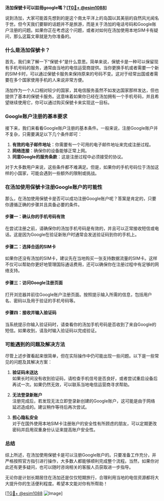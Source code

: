 **汤加保號卡可以註冊google嗎？[[TG💪+ @esim1088](https://t.me/s/esim1088)]**

说到汤加，大家可能首先想到的是这个南太平洋上的岛国以其美丽的自然风光闻名于世。但今天我们要聊的话题并不是旅游，而是关于汤加的电话号码和Google账户注册的问题。如果你正在考虑这个问题，或者对如何在汤加使用本地SIM卡有疑问，那么这篇文章就是为你准备的。

### 什么是汤加保號卡？

首先，我们来了解一下“保號卡”是什么意思。简单来说，保號卡是一种可以保留现有手机号码的服务，通常由当地的电信运营商提供。当你更换手机或者需要一个新的SIM卡时，可以通过保號卡服务来保持原来的号码不变。这对于经常出国或者需要在多个国家使用手机的人来说非常方便。

汤加作为一个人口相对较少的国家，其电信服务虽然不如发达国家那样发达，但也提供了基本的保號卡服务。这意味着如果你已经在汤加拥有一个手机号码，并且希望继续使用它，你可以通过购买保號卡来实现这一目标。

### Google账户注册的基本要求

接下来，我们来看看Google账户注册的基本条件。一般来说，注册Google账户并不复杂，只需要满足以下几个条件即可：

1. **有效的电子邮件地址**：你需要有一个可用的电子邮件地址来完成注册过程。
2. **网络连接**：确保你的设备能够正常上网。
3. **同意Google的服务条款**：这是注册过程中必须接受的协议。

对于大多数用户来说，这些条件都不难满足。但是，如果你的手机号码位于汤加这样的小国家，可能会遇到一些额外的限制或挑战。

### 在汤加使用保號卡注册Google账户的可能性

那么，在汤加使用保號卡是否可以成功注册Google账户呢？答案是肯定的，只要你遵循正确的步骤并且具备必要的条件。

#### 步骤一：确认你的手机号码有效

在尝试注册之前，请确保你的汤加手机号码是有效的，并且可以正常接收短信或电话。这是因为Google在验证新账户时通常会发送验证码到你的手机上。

#### 步骤二：选择合适的SIM卡

如果你还没有汤加的SIM卡，建议先在当地购买一张支持数据流量的SIM卡。这样不仅可以帮助你更好地管理国际通话费用，还可以确保你在注册过程中有足够的网络支持。

#### 步骤三：访问Google注册页面

打开浏览器并前往Google账户注册页面。按照提示输入所需的信息，包括用户名、密码以及用于验证的手机号码等。

#### 步骤四：接收并输入验证码

当系统提示你输入验证码时，请查看你的汤加手机号码是否收到了来自Google的短信。如果收到，请及时输入验证码以完成验证。

### 可能遇到的问题及解决方法

尽管上述步骤看起来很简单，但在实际操作中仍可能出现一些问题。以下是一些常见的问题及其解决方案：

1. **验证码未送达**  
   如果长时间没有收到验证码，请检查手机信号是否良好，或者尝试重启设备后再试一次。如果仍然无效，可以联系当地电信运营商寻求帮助。

2. **无法登录新账户**  
   注册完成后，若发现无法立即登录新创建的Google账户，这可能是由于网络延迟造成的。建议稍作等待后再次尝试。

3. **担心隐私安全**  
   对于在国外使用本地SIM卡注册账户的安全性有所顾虑的朋友，可以定期更改密码并启用双重身份认证来提高账户安全性。

### 总结

综上所述，在汤加使用保號卡是可以注册Google账户的。只要准备工作充分，并严格按照官方指引进行操作，大多数人都能够顺利完成整个流程。当然，如果你对此还有更多疑问，也可以随时咨询相关的客服人员获取进一步指导。

无论你是计划长期居住在汤加还是仅仅短期旅行，合理利用当地的电信资源都将大大提升你的生活便利程度。希望本文能对你有所帮助！

[[TG💪+ @esim1088](https://t.me/s/esim1088) ![Image](https://i.postimg.cc/4NQfJmqS/Snipaste-2025-05-13-00-14-12.png)]